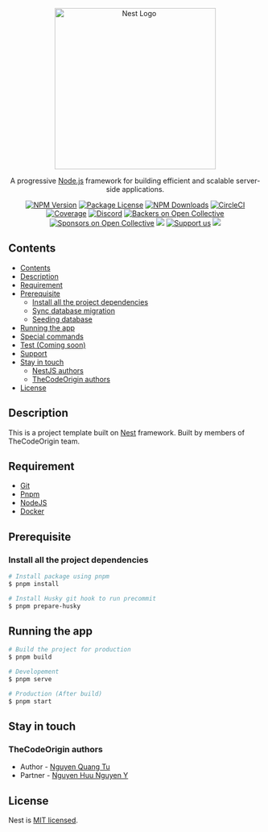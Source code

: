 <p align="center">
  <a href="http://nestjs.com/" target="blank"><img src="https://nestjs.com/img/logo_text.svg" width="320" alt="Nest Logo" /></a>
</p>

[circleci-image]: https://img.shields.io/circleci/build/github/nestjs/nest/master?token=abc123def456
[circleci-url]: https://circleci.com/gh/nestjs/nest

  <p align="center">A progressive <a href="http://nodejs.org" target="_blank">Node.js</a> framework for building efficient and scalable server-side applications.</p>
    <p align="center">
<a href="https://www.npmjs.com/~nestjscore" target="_blank"><img src="https://img.shields.io/npm/v/@nestjs/core.svg" alt="NPM Version" /></a>
<a href="https://www.npmjs.com/~nestjscore" target="_blank"><img src="https://img.shields.io/npm/l/@nestjs/core.svg" alt="Package License" /></a>
<a href="https://www.npmjs.com/~nestjscore" target="_blank"><img src="https://img.shields.io/npm/dm/@nestjs/common.svg" alt="NPM Downloads" /></a>
<a href="https://circleci.com/gh/nestjs/nest" target="_blank"><img src="https://img.shields.io/circleci/build/github/nestjs/nest/master" alt="CircleCI" /></a>
<a href="https://coveralls.io/github/nestjs/nest?branch=master" target="_blank"><img src="https://coveralls.io/repos/github/nestjs/nest/badge.svg?branch=master#9" alt="Coverage" /></a>
<a href="https://discord.gg/G7Qnnhy" target="_blank"><img src="https://img.shields.io/badge/discord-online-brightgreen.svg" alt="Discord"/></a>
<a href="https://opencollective.com/nest#backer" target="_blank"><img src="https://opencollective.com/nest/backers/badge.svg" alt="Backers on Open Collective" /></a>
<a href="https://opencollective.com/nest#sponsor" target="_blank"><img src="https://opencollective.com/nest/sponsors/badge.svg" alt="Sponsors on Open Collective" /></a>
  <a href="https://paypal.me/kamilmysliwiec" target="_blank"><img src="https://img.shields.io/badge/Donate-PayPal-ff3f59.svg"/></a>
    <a href="https://opencollective.com/nest#sponsor"  target="_blank"><img src="https://img.shields.io/badge/Support%20us-Open%20Collective-41B883.svg" alt="Support us"></a>
  <a href="https://twitter.com/nestframework" target="_blank"><img src="https://img.shields.io/twitter/follow/nestframework.svg?style=social&label=Follow"></a>
</p>

## Contents

- [Contents](#contents)
- [Description](#description)
- [Requirement](#requirement)
- [Prerequisite](#prerequisite)
  - [Install all the project dependencies](#install-all-the-project-dependencies)
  - [Sync database migration](#sync-database-migration)
  - [Seeding database](#seeding-database)
- [Running the app](#running-the-app)
- [Special commands](#special-commands)
- [Test (Coming soon)](#test-coming-soon)
- [Support](#support)
- [Stay in touch](#stay-in-touch)
  - [NestJS authors](#nestjs-authors)
  - [TheCodeOrigin authors](#thecodeorigin-authors)
- [License](#license)

## Description

This is a project template built on [Nest](https://github.com/nestjs/nest) framework. Built by members of TheCodeOrigin team.

## Requirement

- [Git](https://git-scm.com/downloads)
- [Pnpm](https://pnpm.io/)
- [NodeJS](https://github.com/nvm-sh/nvm)
- [Docker](https://www.docker.com/)

## Prerequisite

### Install all the project dependencies

```bash
# Install package using pnpm
$ pnpm install

# Install Husky git hook to run precommit
$ pnpm prepare-husky
```

## Running the app

```bash
# Build the project for production
$ pnpm build

# Developement
$ pnpm serve

# Production (After build)
$ pnpm start
```

## Stay in touch

### TheCodeOrigin authors

- Author - [Nguyen Quang Tu](https://www.linkedin.com/in/quangtudng/)
- Partner - [Nguyen Huu Nguyen Y](https://www.linkedin.com/in/nguyen-y-nguyen-huu-472404185/)

## License

Nest is [MIT licensed](LICENSE).
